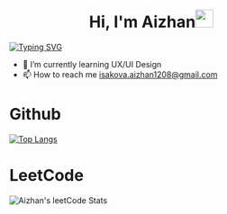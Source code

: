 <h1 align="center">Hi, I'm Aizhan<img src="https://github.com/blackcater/blackcater/raw/main/images/Hi.gif" height="32"/></h1>
<a href="https://git.io/typing-svg"><img src="https://readme-typing-svg.demolab.com?font=Ubuntu&weight=700&pause=1000&color=F7F7F7&width=435&lines=Frontend+developer" alt="Typing SVG" /></a>

- 🌱 I’m currently learning UX/UI Design </br>
- 📫 How to reach me isakova.aizhan1208@gmail.com

# Github
[![Top Langs](https://github-readme-stats.vercel.app/api/top-langs/?username=jxxllay&theme=dark)](https://github.com/jxxllay/github-readme-stats)


# LeetCode
![Aizhan's leetCode Stats](https://leetcard.jacoblin.cool/jxxllay?theme=dark)






